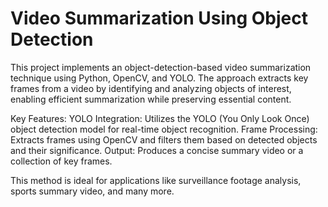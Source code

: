 # Video Summarization Using Object Detection
This project implements an object-detection-based video summarization technique using Python, OpenCV, and YOLO. The approach extracts key frames from a video by identifying and analyzing objects of interest, enabling efficient summarization while preserving essential content.

Key Features:
YOLO Integration: Utilizes the YOLO (You Only Look Once) object detection model for real-time object recognition.
Frame Processing: Extracts frames using OpenCV and filters them based on detected objects and their significance.
Output: Produces a concise summary video or a collection of key frames.

This method is ideal for applications like surveillance footage analysis, sports summary video, and many more.
